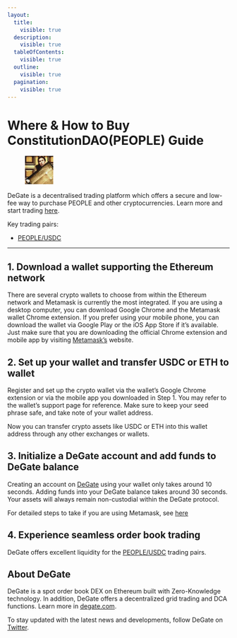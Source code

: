 ```yaml
---
layout:
  title:
    visible: true
  description:
    visible: true
  tableOfContents:
    visible: true
  outline:
    visible: true
  pagination:
    visible: true
---
```


# Where & How to Buy ConstitutionDAO(PEOPLE) Guide

<figure><img src="../images/people_0x7a58c0be72be218b41c608b7fe7c5bb630736c71.png" alt="PEOPLE" width="64"><figcaption></figcaption></figure>

DeGate is a decentralised trading platform which offers a secure and low-fee way to purchase PEOPLE and other cryptocurrencies. Learn more and start trading [here](https://app.degate.com/trade/USDC/0x7a58c0be72be218b41c608b7fe7c5bb630736c71?utm_source=howtobuy).&#x20;

Key trading pairs:

* [PEOPLE/USDC](https://app.degate.com/trade/USDC/0x7a58c0be72be218b41c608b7fe7c5bb630736c71?utm_source=howtobuy)

***

## 1. Download a wallet supporting the Ethereum network

There are several crypto wallets to choose from within the Ethereum network and Metamask is currently the most integrated. If you are using a desktop computer, you can download Google Chrome and the Metamask wallet Chrome extension. If you prefer using your mobile phone, you can download the wallet via Google Play or the iOS App Store if it’s available. Just make sure that you are downloading the official Chrome extension and mobile app by visiting [Metamask’s](https://metamask.io/) website.

## 2. Set up your wallet and transfer USDC or ETH to wallet

Register and set up the crypto wallet via the wallet’s Google Chrome extension or via the mobile app you downloaded in Step 1. You may refer to the wallet’s support page for reference. Make sure to keep your seed phrase safe, and take note of your wallet address.&#x20;

Now you can transfer crypto assets like USDC or ETH into this wallet address through any other exchanges or wallets.

## 3. Initialize a DeGate account and add funds to DeGate balance

Creating an account on [DeGate](https://app.degate.com/?utm_source=PEOPLE_howtobuy) using your wallet only takes around 10 seconds. Adding funds into your DeGate balance takes around 30 seconds. Your assets will always remain non-custodial within the DeGate protocol.

For detailed steps to take if you are using Metamask, see [here](https://docs.degate.com/v/product_en/main-features/wallet-connectivity/metamask)

## 4. Experience seamless order book trading

DeGate offers excellent liquidity for the [PEOPLE/USDC](https://app.degate.com/trade/USDC/0x7a58c0be72be218b41c608b7fe7c5bb630736c71?utm_source=howtobuy) trading pairs.&#x20;

## About DeGate

DeGate is a spot order book DEX on Ethereum built with Zero-Knowledge technology. In addition, DeGate offers a decentralized grid trading and DCA functions.  Learn more in [degate.com](https://degate.com/?utm_source=PEOPLE_howtobuy).

To stay updated with the latest news and developments, follow DeGate on [Twitter](https://twitter.com/degatedex).
